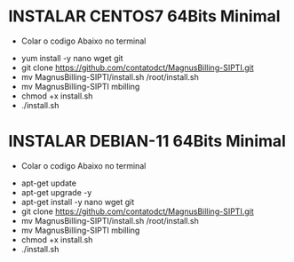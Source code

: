 # INSTALAR CENTOS7 64Bits Minimal
* Colar o codigo Abaixo no terminal

- yum install -y nano wget git
- git clone https://github.com/contatodct/MagnusBilling-SIPTI.git
- mv MagnusBilling-SIPTI/install.sh /root/install.sh
- mv MagnusBilling-SIPTI mbilling
- chmod +x install.sh
- ./install.sh

# INSTALAR DEBIAN-11 64Bits Minimal
* Colar o codigo Abaixo no terminal

- apt-get update
- apt-get upgrade -y
- apt-get install -y nano wget git
- git clone https://github.com/contatodct/MagnusBilling-SIPTI.git
- mv MagnusBilling-SIPTI/install.sh /root/install.sh
- mv MagnusBilling-SIPTI mbilling
- chmod +x install.sh
- ./install.sh

